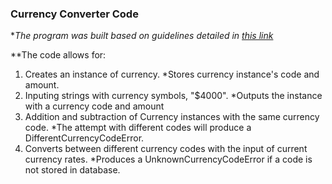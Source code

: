 ### Currency Converter Code
**The program was built based on guidelines detailed in [this link](https://github.com/tiyd-rails-2016-01/currency_converter)*

**The code allows for:
1. Creates an instance of currency.
  *Stores currency instance's code and amount.
2. Inputing strings with currency symbols, "$4000".
  *Outputs the instance with a currency code and amount
3. Addition and subtraction of Currency instances with the same currency code.
  *The attempt with different codes will produce a DifferentCurrencyCodeError.
4. Converts between different currency codes with the input of current currency rates.
  *Produces a  UnknownCurrencyCodeError if a code is not stored in database.
  
